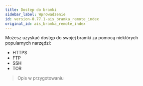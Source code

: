 ```yaml
---
title: Dostęp do bramki
sidebar_label: Wprowadzenie
id: version-0.77.1-ais_bramka_remote_index
original_id: ais_bramka_remote_index
---
```


Możesz uzyskać dostęp do swojej bramki za pomocą niektórych popularnych narzędzi:

- HTTPS
- FTP
- SSH
- TOR

> Opis w przygotowaniu
